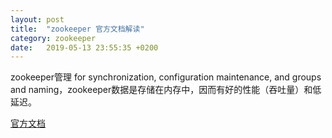 ```yaml
---
layout: post
title:  "zookeeper 官方文档解读"
category: zookeeper
date:   2019-05-13 23:55:35 +0200
---
```


zookeeper管理 for synchronization, configuration maintenance, and groups and naming，zookeeper数据是存储在内存中，因而有好的性能（吞吐量）和低延迟。

[官方文档](https://zookeeper.apache.org/doc/current/zookeeperOver.html)